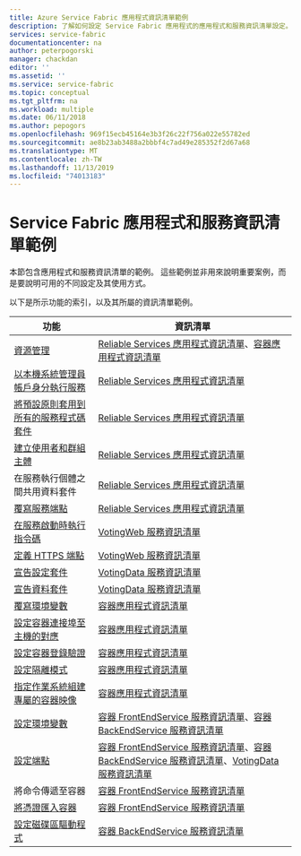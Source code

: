 ```yaml
---
title: Azure Service Fabric 應用程式資訊清單範例
description: 了解如何設定 Service Fabric 應用程式的應用程式和服務資訊清單設定。
services: service-fabric
documentationcenter: na
author: peterpogorski
manager: chackdan
editor: ''
ms.assetid: ''
ms.service: service-fabric
ms.topic: conceptual
ms.tgt_pltfrm: na
ms.workload: multiple
ms.date: 06/11/2018
ms.author: pepogors
ms.openlocfilehash: 969f15ecb45164e3b3f26c22f756a022e55782ed
ms.sourcegitcommit: ae8b23ab3488a2bbbf4c7ad49e285352f2d67a68
ms.translationtype: MT
ms.contentlocale: zh-TW
ms.lasthandoff: 11/13/2019
ms.locfileid: "74013183"
---
```

# <a name="service-fabric-application-and-service-manifest-examples"></a>Service Fabric 應用程式和服務資訊清單範例
本節包含應用程式和服務資訊清單的範例。 這些範例並非用來說明重要案例，而是要說明可用的不同設定及其使用方式。 

以下是所示功能的索引，以及其所屬的資訊清單範例。

|功能|資訊清單|
|---|---|
|[資源管理](service-fabric-resource-governance.md)|[Reliable Services 應用程式資訊清單](service-fabric-manifest-example-reliable-services-app.md#application-manifest)、[容器應用程式資訊清單](service-fabric-manifest-example-container-app.md#application-manifest)|
|[以本機系統管理員帳戶身分執行服務](service-fabric-application-runas-security.md)|[Reliable Services 應用程式資訊清單](service-fabric-manifest-example-reliable-services-app.md#application-manifest)|
|[將預設原則套用到所有的服務程式碼套件](service-fabric-application-runas-security.md#apply-a-default-policy-to-all-service-code-packages)|[Reliable Services 應用程式資訊清單](service-fabric-manifest-example-reliable-services-app.md#application-manifest)|
|[建立使用者和群組主體](service-fabric-application-runas-security.md)|[Reliable Services 應用程式資訊清單](service-fabric-manifest-example-reliable-services-app.md#application-manifest)|
|在服務執行個體之間共用資料套件|[Reliable Services 應用程式資訊清單](service-fabric-manifest-example-reliable-services-app.md#application-manifest)|
|[覆寫服務端點](service-fabric-service-manifest-resources.md#overriding-endpoints-in-servicemanifestxml)|[Reliable Services 應用程式資訊清單](service-fabric-manifest-example-reliable-services-app.md#application-manifest)|
|[在服務啟動時執行指令碼](service-fabric-run-script-at-service-startup.md)|[VotingWeb 服務資訊清單](service-fabric-manifest-example-reliable-services-app.md#votingweb-service-manifest)|
|[定義 HTTPS 端點](service-fabric-tutorial-dotnet-app-enable-https-endpoint.md#define-an-https-endpoint-in-the-service-manifest)|[VotingWeb 服務資訊清單](service-fabric-manifest-example-reliable-services-app.md#votingweb-service-manifest)|
|[宣告設定套件](service-fabric-application-and-service-manifests.md)|[VotingData 服務資訊清單](service-fabric-manifest-example-reliable-services-app.md#votingdata-service-manifest)|
|[宣告資料套件](service-fabric-application-and-service-manifests.md)|[VotingData 服務資訊清單](service-fabric-manifest-example-reliable-services-app.md#votingdata-service-manifest)|
|[覆寫環境變數](service-fabric-get-started-containers.md#configure-and-set-environment-variables)|[容器應用程式資訊清單](service-fabric-manifest-example-container-app.md#application-manifest)|
|[設定容器連接埠至主機的對應](service-fabric-get-started-containers.md#configure-container-port-to-host-port-mapping-and-container-to-container-discovery)| [容器應用程式資訊清單](service-fabric-manifest-example-container-app.md#application-manifest)|
|[設定容器登錄驗證](service-fabric-get-started-containers.md#configure-container-repository-authentication)|[容器應用程式資訊清單](service-fabric-manifest-example-container-app.md#application-manifest)|
|[設定隔離模式](service-fabric-get-started-containers.md#configure-isolation-mode)|[容器應用程式資訊清單](service-fabric-manifest-example-container-app.md#application-manifest)|
|[指定作業系統組建專屬的容器映像](service-fabric-get-started-containers.md#specify-os-build-specific-container-images)|[容器應用程式資訊清單](service-fabric-manifest-example-container-app.md#application-manifest)|
|[設定環境變數](service-fabric-get-started-containers.md#configure-and-set-environment-variables)|[容器 FrontEndService 服務資訊清單](service-fabric-manifest-example-container-app.md#frontendservice-service-manifest)、[容器 BackEndService 服務資訊清單](service-fabric-manifest-example-container-app.md#backendservice-service-manifest)|
|[設定端點](service-fabric-get-started-containers.md#configure-communication)|[容器 FrontEndService 服務資訊清單](service-fabric-manifest-example-container-app.md#frontendservice-service-manifest)、[容器 BackEndService 服務資訊清單](service-fabric-manifest-example-container-app.md#backendservice-service-manifest)、[VotingData 服務資訊清單](service-fabric-manifest-example-reliable-services-app.md#votingdata-service-manifest)|
|將命令傳遞至容器|[容器 FrontEndService 服務資訊清單](service-fabric-manifest-example-container-app.md#frontendservice-service-manifest)|
|[將憑證匯入容器](service-fabric-securing-containers.md)|[容器 FrontEndService 服務資訊清單](service-fabric-manifest-example-container-app.md#frontendservice-service-manifest)|
|[設定磁碟區驅動程式](service-fabric-containers-volume-logging-drivers.md)|[容器 BackEndService 服務資訊清單](service-fabric-manifest-example-container-app.md#backendservice-service-manifest)|

